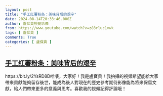 ```yaml
---
layout: post
title: "手工红薯粉条：美味背后的艰辛"
date: 2024-08-14T20:33:46.000Z
author: 盧保貴視覺影像
from: https://www.youtube.com/watch?v=z83rluc1vwk
tags: [ 盧保貴 ]
comments: True
categories: [ 盧保貴 ]
---
```

<!--1723667626000-->
[手工红薯粉条：美味背后的艰辛](https://www.youtube.com/watch?v=z83rluc1vwk)
------

<div>
https://bit.ly/2YsRD8D哈嘍，大家好！我是盧寶貴！我拍攝的視頻希望能給大家帶來貢獻能夠留存後世，能成為後人對現在的歷史參考期待影像能為將來保留文獻，給人們帶來更多的意義與思考。喜歡我的視頻記得評論哦！
</div>
